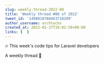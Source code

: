 ```yaml
---
slug: weekly-thread-2022-08
title: 'Weekly thread #08 of 2022'
tweet_id: '1498010788463710209'
author_username: archtechx
created_at: 2022-02-27T19:02:58+00:00
links: {  }
---
```

🔥 This week's code tips for Laravel developers

A weekly thread 🧵